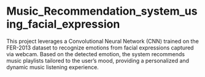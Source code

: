 # Music_Recommendation_system_using_facial_expression
This project leverages a Convolutional Neural Network (CNN) trained on the FER-2013 dataset to recognize emotions from facial expressions captured via webcam. Based on the detected emotion, the system recommends music playlists tailored to the user’s mood, providing a personalized and dynamic music listening experience.
